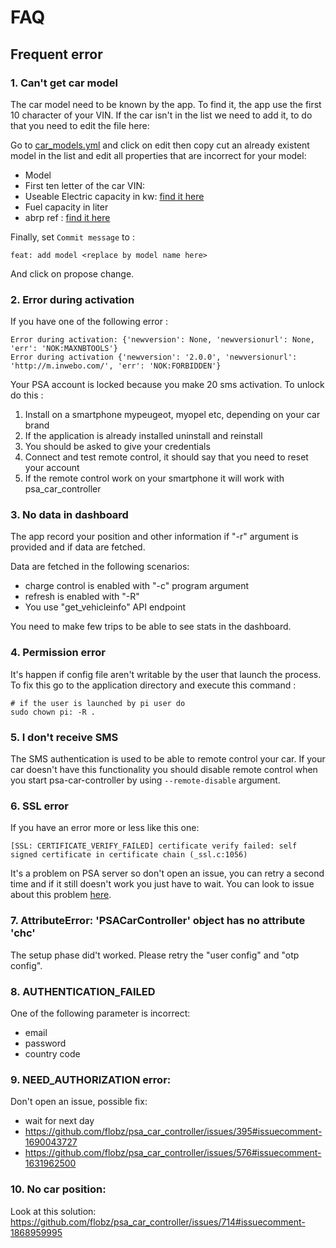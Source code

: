 # FAQ 
## Frequent error
### 1. Can't get car model
The car model need to be known by the app. To find it, the app use the first 10 character of your VIN.
If the car isn't in the list we need to add it, to do that you need to edit the file here:

Go to [car_models.yml](https://github.com/flobz/psa_car_controller/blob/master/psa_car_controller/psacc/resources/car_models.yml)
and click on edit then copy cut an already existent model in the list and edit all properties that are incorrect for your model:
- Model
- First ten letter of the car VIN:  
- Useable Electric capacity in kw: [find it here](https://ev-database.org/cheatsheet/useable-battery-capacity-electric-car)
- Fuel capacity in liter
- abrp ref : [find it here](https://api.iternio.com/1/tlm/get_carmodels_list?api_key=32b2162f-9599-4647-8139-66e9f9528370)

Finally, set `Commit message` to :
```
feat: add model <replace by model name here>
```
And click on propose change. 

### 2. Error during activation 

If you have one of the following error : 
```shell
Error during activation: {'newversion': None, 'newversionurl': None, 'err': 'NOK:MAXNBTOOLS'}
Error during activation {'newversion': '2.0.0', 'newversionurl': 'http://m.inwebo.com/', 'err': 'NOK:FORBIDDEN'}
```

Your PSA account is locked because you make 20 sms activation. To unlock do this : 
1. Install on a smartphone mypeugeot, myopel etc, depending on your car brand
2. If the application is already installed uninstall and reinstall
3. You should be asked to give your credentials
4. Connect and test remote control, it should say that you need to reset your account
5. If the remote control work on your smartphone it will work with psa_car_controller

### 3. No data in dashboard
The app record your position and other information if "-r" argument is provided and if data are fetched.

Data are fetched in the following scenarios:
- charge control is enabled with "-c" program argument
- refresh is enabled with "-R"
- You use "get_vehicleinfo" API endpoint


You need to make few trips to be able to see stats in the dashboard.

### 4. Permission error
It's happen if config file aren't writable by the user that launch the process.
To fix this go to the application directory and execute this command :
```
# if the user is launched by pi user do
sudo chown pi: -R . 
```

### 5. I don't receive SMS
The SMS authentication is used to be able to remote control your car.
 If your car doesn't have this functionality you should disable remote control when you start psa-car-controller 
by using `--remote-disable` argument.

### 6. SSL error
If you have an error more or less like this one:
```
[SSL: CERTIFICATE_VERIFY_FAILED] certificate verify failed: self signed certificate in certificate chain (_ssl.c:1056)
```
It's a problem on PSA server so don't open an issue, you can retry a second time and if it still doesn't work you just have to wait.
You can look to issue about this problem [here](https://github.com/flobz/psa_car_controller/search?q=ssl&type=issues).

### 7. AttributeError: 'PSACarController' object has no attribute 'chc'
The setup phase did't worked. Please retry the "user config" and "otp config".

### 8. AUTHENTICATION_FAILED
One of the following parameter is incorrect:
- email
- password
- country code
### 9. NEED_AUTHORIZATION error:
Don't open an issue, possible fix:
- wait for next day
- https://github.com/flobz/psa_car_controller/issues/395#issuecomment-1690043727
- https://github.com/flobz/psa_car_controller/issues/576#issuecomment-1631962500
### 10. No car position:
Look at this solution: https://github.com/flobz/psa_car_controller/issues/714#issuecomment-1868959995
